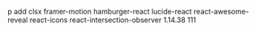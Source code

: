 p add clsx framer-motion hamburger-react lucide-react react-awesome-reveal react-icons react-intersection-observer
1.14.38
111
